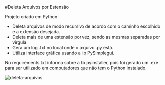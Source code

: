 #Deleta Arquivos por Estensão

Projeto criado em Python

- Deleta arquivos de modo recursivo de acordo com o caminho escolhido e a extensão desejada.
- Deleta mais de uma estensão por vez, sendo as mesmas separadas por vírgula.
- Gera um log .txt no local onde o arquivo .py está.
- Utiliza interface gráfica usando a lib PySimplegui.

No requirements.txt informa sobre a lib pyinstaller,
pois foi gerado um .exe para ser utilizado em computadores que não tem o Python instalado.




![deleta-arquivos](https://github.com/M2Gregory/Deleta_arquivos_extensao/assets/140781203/814a4545-6dcc-4ef5-baad-9fe74a6b8541)
